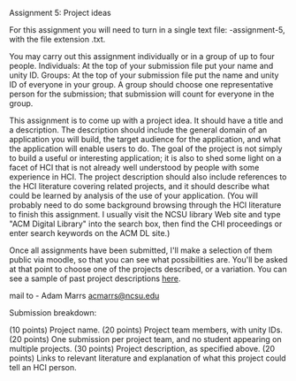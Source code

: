 Assignment 5: Project ideas

For this assignment you will need to turn in a single text file: <your unity ID>-assignment-5, with the file extension .txt.

You may carry out this assignment individually or in a group of up to four people. Individuals: At the top of your submission file put your name and unity ID. Groups:  At the top of your submission file put the name and unity ID of everyone in your group. A group should choose one representative person for the submission; that submission will count for everyone in the group.
 
This assignment is to come up with a project idea. It should have a title and a description. The description should include the general domain of an application you will build,  the target audience for the application, and what the application will enable users to do. The goal of the project is not simply to build a useful or interesting application; it is also to shed some light on a facet of HCI that is not already well understood by people with some experience in HCI. The project description should also include references to the HCI literature covering related projects, and it should describe what could be learned by analysis of the use of your application. (You will probably need to do some background browsing through the HCI literature to finish this assignment. I usually visit the NCSU library Web site and type "ACM Digital Library" into the search box, then find the CHI proceedings or enter search keywords on the ACM DL site.)
 
Once all assignments have been submitted, I'll make a selection of them public via moodle, so that you can see what possibilities are. You'll be asked at that point to choose one of the projects described, or a variation. You can see a sample of past project descriptions [here](https://moodle-courses1617.wolfware.ncsu.edu/mod/page/view.php?id=483885).


mail to - Adam Marrs <acmarrs@ncsu.edu>

Submission breakdown:

(10 points) Project name.
(20 points) Project team members, with unity IDs.
(20 points) One submission per project team, and no student appearing on multiple projects.
(30 points) Project description, as specified above.
(20 points) Links to relevant literature and explanation of what this project could tell an HCI person.